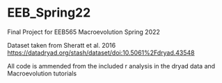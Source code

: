 # EEB_Spring22

Final Project for EEB565 Macroevolution Spring 2022

Dataset taken from Sheratt et al. 2016 https://datadryad.org/stash/dataset/doi:10.5061%2Fdryad.43548 

All code is ammended from the included r analysis in the dryad data and Macroevolution tutorials

